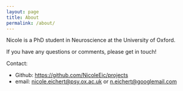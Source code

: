```yaml
---
layout: page
title: About
permalink: /about/
---
```


Nicole is a PhD student in Neuroscience at the University of Oxford.

If you have any questions or comments, please get in touch!

Contact:
* Github: https://github.com/NicoleEic/projects
* email: nicole.eichert@psy.ox.ac.uk or n.eichert@googlemail.com
